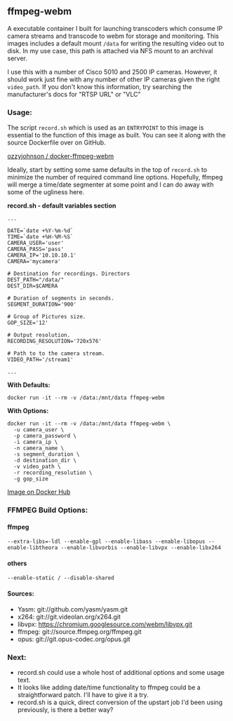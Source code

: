 ## **ffmpeg-webm**

A executable container I built for launching transcoders which consume IP camera streams and transcode to webm for storage and monitoring. This images includes a default mount ```/data``` for writing the resulting video out to disk. In my use case, this path is attached via NFS mount to an archival server.

I use this with a number of Cisco 5010 and 2500 IP cameras. However, it should work just fine with any number of other IP cameras given the right ```video_path```. If you don't know this information, try searching the manufacturer's docs for "RTSP URL" or "VLC"

### Usage:

The script ```record.sh``` which is used as an ```ENTRYPOINT``` to this image is essential to the function of this image as built. You can see it along with the source Dockerfile over on GitHub.

[ozzyjohnson / docker-ffmpeg-webm](https://github.com/ozzyjohnson/docker-ffmpeg-webm)

Ideally, start by setting some same defaults in the top of ```record.sh``` to minimize the number of required command line options. Hopefully, ffmpeg will merge a time/date segmenter at some point and I can do away with some of the ugliness here.

**record.sh - default variables section**

    ...

    DATE=`date +%Y-%m-%d`
    TIME=`date +%H-%M-%S`
    CAMERA_USER='user'
    CAMERA_PASS='pass'
    CAMERA_IP='10.10.10.1'
    CAMERA='mycamera'

    # Destination for recordings. Directors
    DEST_PATH="/data/"
    DEST_DIR=$CAMERA

    # Duration of segments in seconds.
    SEGMENT_DURATION='900'

    # Group of Pictures size.
    GOP_SIZE='12'

    # Output resolution.
    RECORDING_RESOLUTION='720x576'

    # Path to to the camera stream.
    VIDEO_PATH='/stream1'

    ...

**With Defaults:**

    docker run -it --rm -v /data:/mnt/data ffmpeg-webm

**With Options:**

    docker run -it --rm -v /data:/mnt/data ffmpeg-webm \
      -u camera_user \
      -p camera_password \
      -i camera_ip \
      -n camera_name \
      -s segment_duration \
      -d destination_dir \
      -v video_path \
      -r recording_resolution \
      -g gop_size  

[Image on Docker Hub](https://registry.hub.docker.com/u/ozzyjohnson/ffmpeg-webm/)

### FFMPEG Build Options:

#### ffmpeg

    --extra-libs=-ldl --enable-gpl --enable-libass --enable-libopus --enable-libtheora --enable-libvorbis --enable-libvpx --enable-libx264

#### others

    --enable-static / --disable-shared

#### **Sources:**

 - Yasm: git://github.com/yasm/yasm.git 
 - x264: git://git.videolan.org/x264.git 
 - libvpx: https://chromium.googlesource.com/webm/libvpx.git 
 - ffmpeg: git://source.ffmpeg.org/ffmpeg.git 
 - opus: git://git.opus-codec.org/opus.git

### Next:

 - record.sh could use a whole host of additional options and some usage text.
 - It looks like adding date/time functionality to ffmpeg could be a straightforward patch. I'll have to give it a try.
 - record.sh is a quick, direct conversion of the upstart job I'd been using previously, is there a better way? 
